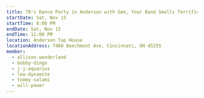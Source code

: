 ```yaml
---
title: 70's Dance Party in Anderson with Gee, Your Band Smells Terrific
startDate: Sat, Nov 15
startTime: 8:00 PM
endDate: Sat, Nov 15
endTime: 11:00 PM
location: Anderson Tap House
locationAddress: 7480 Beechmont Ave, Cincinnati, OH 45255
member:
  - allison-wonderland
  - bobby-dingo
  - j-j-aquarius
  - leo-dynamite
  - tommy-salami
  - will-power
---
```

